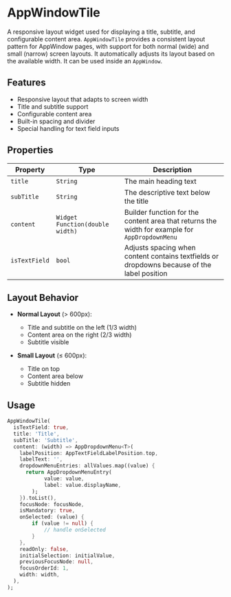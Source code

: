 # AppWindowTile

A responsive layout widget used for displaying a title, subtitle, and configurable content area.
`AppWindowTile` provides a consistent layout pattern for AppWindow pages, with support for both normal (wide) and small (narrow) screen layouts. It automatically adjusts its layout based on the available width. It can be used inside an `AppWindow`.

## Features

- Responsive layout that adapts to screen width
- Title and subtitle support
- Configurable content area
- Built-in spacing and divider
- Special handling for text field inputs

## Properties

| Property | Type | Description |
|----------|------|-------------|
| `title` | `String` | The main heading text |
| `subTitle` | `String` | The descriptive text below the title |
| `content` | `Widget Function(double width)` | Builder function for the content area that returns the width for example for `AppDropdownMenu` |
| `isTextField` | `bool` | Adjusts spacing when content contains textfields or dropdowns because of the label position |

## Layout Behavior

- **Normal Layout** (> 600px):
  - Title and subtitle on the left (1/3 width)
  - Content area on the right (2/3 width)
  - Subtitle visible

- **Small Layout** (≤ 600px):
  - Title on top
  - Content area below
  - Subtitle hidden

## Usage

```dart
AppWindowTile(
  isTextField: true,
  title: 'Title',
  subTitle: 'Subtitle',
  content: (width) => AppDropdownMenu<T>(
    labelPosition: AppTextFieldLabelPosition.top,
    labelText: '',
    dropdownMenuEntries: allValues.map((value) {
      return AppDropdownMenuEntry(
            value: value,
            label: value.displayName,
        );
    }).toList(),
    focusNode: focusNode,
    isMandatory: true,
    onSelected: (value) {
        if (value != null) {
            // handle onSelected
        }
    },
    readOnly: false,
    initialSelection: initialValue,
    previousFocusNode: null,
    focusOrderId: 1,
    width: width,
  ),
);
```
